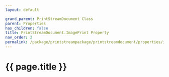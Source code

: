 ```yaml
---
layout: default

grand_parent: PrintStreamDocument Class
parent: Properties
has_children: false
title: PrintStreamDocument.ImagePrint Property
nav_order: 2
permalink: /package/printstreampackage/printstreamdocument/properties/imageprint
---
```

# {{ page.title }}